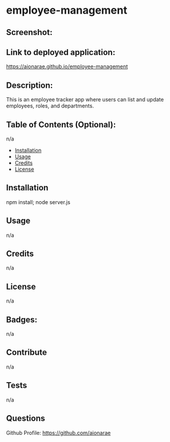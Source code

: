 # employee-management
  
## Screenshot:



## Link to deployed application:

https://aionarae.github.io/employee-management

## Description:

This is an employee tracker app where users can list and update employees, roles, and departments.

## Table of Contents (Optional):

n/a

- [Installation](#installation)
- [Usage](#usage)
- [Credits](#credits)
- [License](#license)

## Installation

npm install; node server.js

## Usage

n/a

## Credits

n/a

## License 
n/a

## Badges:

n/a

## Contribute

n/a

## Tests

n/a

## Questions

Github Profile: https://github.com/aionarae
